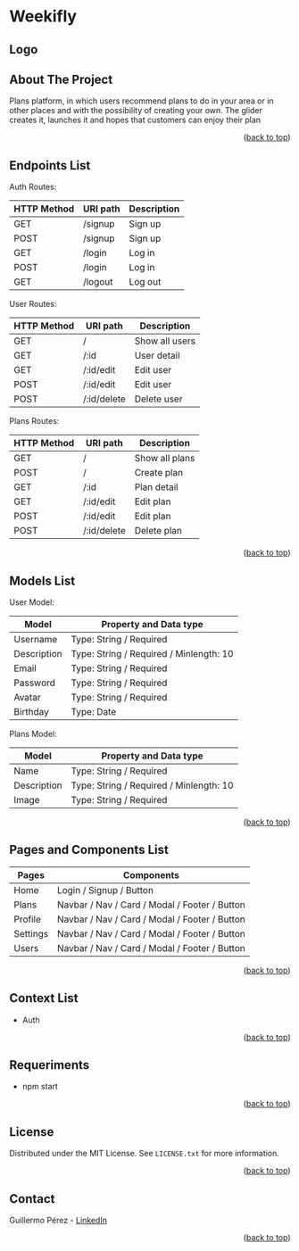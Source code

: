 <div id="top"></div>

# Weekifly

## Logo
<!-- <br />
<div align="center">
    <img src="" alt="Logo">
</div> -->


## About The Project
Plans platform, in which users recommend plans to do in your area or in other places and with the possibility of creating your own. The glider creates it, launches it and hopes that customers can enjoy their plan

<p align="right">(<a href="#top">back to top</a>)</p>


## Endpoints List

Auth Routes:

| HTTP Method | URI path | Description |
| ----------- | -------- | ----------- |
| GET         | /signup  | Sign up     |
| POST        | /signup  | Sign up     | 
| GET         | /login   | Log in      |
| POST        | /login   | Log in      |
| GET         | /logout  | Log out     |
 

User Routes:

| HTTP Method | URI path    | Description    |
| ----------- | ----------- | -------------- |
| GET         | /           | Show all users |
| GET         | /:id        | User detail    | 
| GET         | /:id/edit   | Edit user      |
| POST        | /:id/edit   | Edit user      |
| POST        | /:id/delete | Delete user    |


Plans Routes:

| HTTP Method | URI path    | Description    |
| ----------- | ----------- | ---------------|
| GET         | /           | Show all plans |
| POST        | /           | Create plan    | 
| GET         | /:id        | Plan detail    | 
| GET         | /:id/edit   | Edit plan      |
| POST        | /:id/edit   | Edit plan      |
| POST        | /:id/delete | Delete plan    |

<p align="right">(<a href="#top">back to top</a>)</p>


## Models List

User Model:

| Model       | Property and Data type                  |
| ----------- | --------------------------------------- |
| Username    | Type: String / Required                 |
| Description | Type: String / Required / Minlength: 10 |
| Email       | Type: String / Required                 |
| Password    | Type: String / Required                 |
| Avatar      | Type: String / Required                 |
| Birthday    | Type: Date                              |

Plans Model:

| Model       | Property and Data type                  |
| ----------- | --------------------------------------- |
| Name        | Type: String / Required                 |
| Description | Type: String / Required / Minlength: 10 |
| Image       | Type: String / Required                 |

<p align="right">(<a href="#top">back to top</a>)</p>


## Pages and Components List

| Pages    | Components                                    |
| -------- | --------------------------------------------- |
| Home     | Login / Signup / Button                       |
| Plans    | Navbar / Nav / Card / Modal / Footer / Button |
| Profile  | Navbar / Nav / Card / Modal / Footer / Button |
| Settings | Navbar / Nav / Card / Modal / Footer / Button |
| Users    | Navbar / Nav / Card / Modal / Footer / Button |

<p align="right">(<a href="#top">back to top</a>)</p>


## Context List

- Auth

<p align="right">(<a href="#top">back to top</a>)</p>


## Requeriments

* npm start

<p align="right">(<a href="#top">back to top</a>)</p>


## License

Distributed under the MIT License. See `LICENSE.txt` for more information.

<p align="right">(<a href="#top">back to top</a>)</p>


## Contact

Guillermo Pérez - [LinkedIn](https://linkedin.com/in/guillermo-perez-fuentes)

<p align="right">(<a href="#top">back to top</a>)</p>
